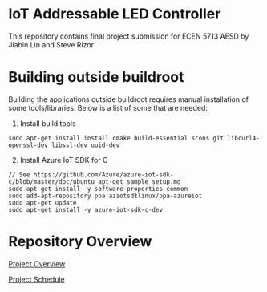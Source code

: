 # IoT Addressable LED Controller
This repository contains final project submission for ECEN 5713 AESD by Jiabin Lin and Steve Rizor

# Building outside buildroot
Building the applications outside buildroot requires manual installation of some tools/libraries. Below is a list of some that are needed:

1. Install build tools

```sudo apt-get install install cmake build-essential scons git libcurl4-openssl-dev libssl-dev uuid-dev```

2. Install Azure IoT SDK for C
```
// See https://github.com/Azure/azure-iot-sdk-c/blob/master/doc/ubuntu_apt-get_sample_setup.md
sudo apt-get install -y software-properties-common
sudo add-apt-repository ppa:aziotsdklinux/ppa-azureiot
sudo apt-get update
sudo apt-get install -y azure-iot-sdk-c-dev
```
# Repository Overview
[Project Overview](https://github.com/cu-ecen-5013/final-project-JiabinLin12/wiki/Project-Overview)

[Project Schedule](https://github.com/cu-ecen-5013/final-project-JiabinLin12/wiki/Final-Project-Assignment-Schedule-Page)
